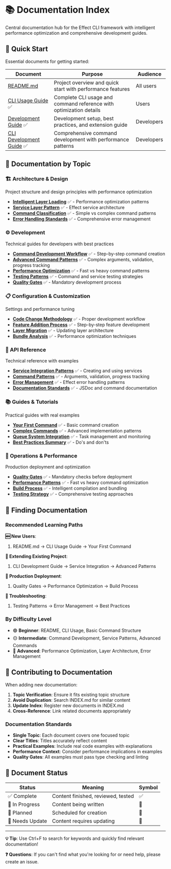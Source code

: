 # 📚 Documentation Index

Central documentation hub for the Effect CLI framework with intelligent performance optimization and comprehensive development guides.

## 🚀 Quick Start

Essential documents for getting started:

| Document | Purpose | Audience |
|----------|---------|----------|
| [README.md](../README.md) | Project overview and quick start with performance features | All users |
| [CLI Usage Guide](./CLI_USAGE.md) ✅ | Complete CLI usage and command reference with optimization details | Users |
| [Development Guide](./DEVELOPMENT.md) ✅ | Development setup, best practices, and extension guide | Developers |
| [CLI Development Guide](./CLI_DEVELOPMENT.md) ✅ | Comprehensive command development with performance patterns | Developers |

## 📖 Documentation by Topic

### 🏗️ Architecture & Design
Project structure and design principles with performance optimization

- **[Intelligent Layer Loading](./DEVELOPMENT.md#intelligent-layer-loading)** ✅ - Performance optimization patterns
- **[Service Layer Pattern](./DEVELOPMENT.md#service-development-patterns)** ✅ - Effect service architecture
- **[Command Classification](./CLI_DEVELOPMENT.md#command-classification)** ✅ - Simple vs complex command patterns
- **[Error Handling Standards](./DEVELOPMENT.md#error-handling-standards)** ✅ - Comprehensive error management

### ⚙️ Development
Technical guides for developers with best practices

- **[Command Development Workflow](./CLI_DEVELOPMENT.md#command-development-workflow)** ✅ - Step-by-step command creation
- **[Advanced Command Patterns](./CLI_DEVELOPMENT.md#advanced-command-patterns)** ✅ - Complex arguments, validation, progress tracking
- **[Performance Optimization](./CLI_DEVELOPMENT.md#performance-optimization)** ✅ - Fast vs heavy command patterns
- **[Testing Patterns](./CLI_DEVELOPMENT.md#testing-patterns)** ✅ - Command and service testing strategies
- **[Quality Gates](./DEVELOPMENT.md#quality-gates-mandatory)** ✅ - Mandatory development process

### 📋 Configuration & Customization
Settings and performance tuning

- **[Code Change Methodology](./DEVELOPMENT.md#code-change-methodology)** ✅ - Proper development workflow
- **[Feature Addition Process](./DEVELOPMENT.md#feature-addition-methodology)** ✅ - Step-by-step feature development
- **[Layer Migration](./CLI_DEVELOPMENT.md#layer-migration)** ✅ - Updating layer architecture
- **[Bundle Analysis](./DEVELOPMENT.md#bundle-analysis)** ✅ - Performance optimization techniques

### 🔧 API Reference
Technical reference with examples

- **[Service Integration Patterns](./CLI_DEVELOPMENT.md#service-integration-patterns)** ✅ - Creating and using services
- **[Command Patterns](./CLI_DEVELOPMENT.md#advanced-command-patterns)** ✅ - Arguments, validation, progress tracking
- **[Error Management](./DEVELOPMENT.md#error-handling-standards)** ✅ - Effect error handling patterns
- **[Documentation Standards](./CLI_DEVELOPMENT.md#documentation-standards)** ✅ - JSDoc and command documentation

### 📚 Guides & Tutorials
Practical guides with real examples

- **[Your First Command](./CLI_DEVELOPMENT.md#step-2-create-command-structure)** ✅ - Basic command creation
- **[Complex Commands](./CLI_DEVELOPMENT.md#advanced-command-patterns)** ✅ - Advanced implementation patterns
- **[Queue System Integration](./CLI_DEVELOPMENT.md#commands-with-progress-tracking)** ✅ - Task management and monitoring
- **[Best Practices Summary](./CLI_DEVELOPMENT.md#best-practices-summary)** ✅ - Do's and don'ts

### 🚨 Operations & Performance
Production deployment and optimization

- **[Quality Gates](./DEVELOPMENT.md#quality-gates-mandatory)** ✅ - Mandatory checks before deployment
- **[Performance Patterns](./CLI_DEVELOPMENT.md#performance-optimization)** ✅ - Fast vs heavy command optimization
- **[Build Process](./DEVELOPMENT.md#intelligent-layer-loading)** ✅ - Intelligent compilation and bundling
- **[Testing Strategy](./CLI_DEVELOPMENT.md#testing-patterns)** ✅ - Comprehensive testing approaches

## 🎯 Finding Documentation

### Recommended Learning Paths

**🆕 New Users**:
1. README.md → CLI Usage Guide → Your First Command

**🔧 Extending Existing Project**:
1. CLI Development Guide → Service Integration → Advanced Patterns

**🚀 Production Deployment**:
1. Quality Gates → Performance Optimization → Build Process

**🐛 Troubleshooting**:
1. Testing Patterns → Error Management → Best Practices

### By Difficulty Level

- 🟢 **Beginner**: README, CLI Usage, Basic Command Structure
- 🟡 **Intermediate**: Command Development, Service Patterns, Advanced Commands
- 🔴 **Advanced**: Performance Optimization, Layer Architecture, Error Management

## 📝 Contributing to Documentation

When adding new documentation:

1. **Topic Verification**: Ensure it fits existing topic structure
2. **Avoid Duplication**: Search INDEX.md for similar content
3. **Update Index**: Register new documents in INDEX.md
4. **Cross-Reference**: Link related documents appropriately

### Documentation Standards

- **Single Topic**: Each document covers one focused topic
- **Clear Titles**: Titles accurately reflect content
- **Practical Examples**: Include real code examples with explanations
- **Performance Context**: Consider performance implications in examples
- **Quality Gates**: All examples must pass type checking and linting

## 🔄 Document Status

| Status | Meaning | Symbol |
|--------|---------|--------|
| ✅ Complete | Content finished, reviewed, tested | ✅ |
| 🚧 In Progress | Content being written | 🚧 |
| 📝 Planned | Scheduled for creation | 📝 |
| 🔄 Needs Update | Content requires updating | 🔄 |

---

**💡 Tip**: Use Ctrl+F to search for keywords and quickly find relevant documentation!

**❓ Questions**: If you can't find what you're looking for or need help, please create an issue.